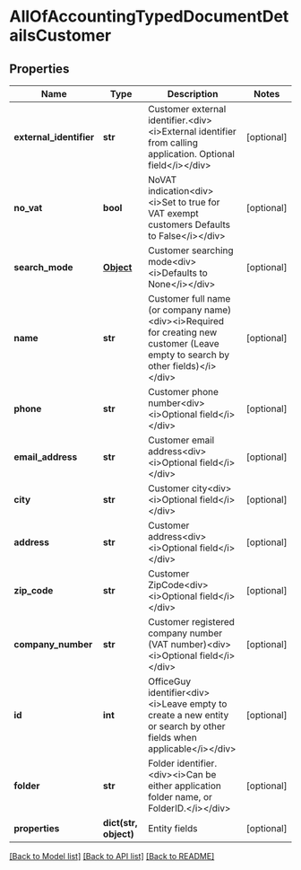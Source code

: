 # AllOfAccountingTypedDocumentDetailsCustomer

## Properties
Name | Type | Description | Notes
------------ | ------------- | ------------- | -------------
**external_identifier** | **str** | Customer external identifier.&lt;div&gt;&lt;i&gt;External identifier from calling application.  Optional field&lt;/i&gt;&lt;/div&gt; | [optional] 
**no_vat** | **bool** | NoVAT indication&lt;div&gt;&lt;i&gt;Set to true for VAT exempt customers  Defaults to False&lt;/i&gt;&lt;/div&gt; | [optional] 
**search_mode** | [**Object**](Object.md) | Customer searching mode&lt;div&gt;&lt;i&gt;Defaults to None&lt;/i&gt;&lt;/div&gt; | [optional] 
**name** | **str** | Customer full name (or company name)&lt;div&gt;&lt;i&gt;Required for creating new customer  (Leave empty to search by other fields)&lt;/i&gt;&lt;/div&gt; | [optional] 
**phone** | **str** | Customer phone number&lt;div&gt;&lt;i&gt;Optional field&lt;/i&gt;&lt;/div&gt; | [optional] 
**email_address** | **str** | Customer email address&lt;div&gt;&lt;i&gt;Optional field&lt;/i&gt;&lt;/div&gt; | [optional] 
**city** | **str** | Customer city&lt;div&gt;&lt;i&gt;Optional field&lt;/i&gt;&lt;/div&gt; | [optional] 
**address** | **str** | Customer address&lt;div&gt;&lt;i&gt;Optional field&lt;/i&gt;&lt;/div&gt; | [optional] 
**zip_code** | **str** | Customer ZipCode&lt;div&gt;&lt;i&gt;Optional field&lt;/i&gt;&lt;/div&gt; | [optional] 
**company_number** | **str** | Customer registered company number (VAT number)&lt;div&gt;&lt;i&gt;Optional field&lt;/i&gt;&lt;/div&gt; | [optional] 
**id** | **int** | OfficeGuy identifier&lt;div&gt;&lt;i&gt;Leave empty to create a new entity or search by other fields when applicable&lt;/i&gt;&lt;/div&gt; | [optional] 
**folder** | **str** | Folder identifier.&lt;div&gt;&lt;i&gt;Can be either application folder name, or FolderID.&lt;/i&gt;&lt;/div&gt; | [optional] 
**properties** | **dict(str, object)** | Entity fields | [optional] 

[[Back to Model list]](../README.md#documentation-for-models) [[Back to API list]](../README.md#documentation-for-api-endpoints) [[Back to README]](../README.md)

